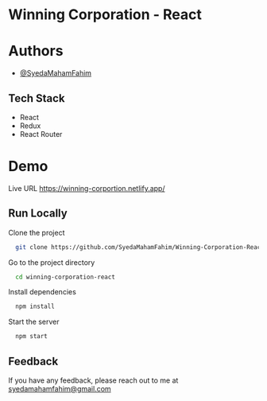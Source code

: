 
# Winning Corporation - React








# Authors

- [@SyedaMahamFahim](https://github.com/SyedaMahamFahim/)

## Tech Stack
- React
- Redux
- React Router





# Demo

Live URL
https://winning-corportion.netlify.app/

## Run Locally

Clone the project

```bash
  git clone https://github.com/SyedaMahamFahim/Winning-Corporation-React.git
```

Go to the project directory

```bash
  cd winning-corporation-react
```

Install dependencies

```bash
  npm install
```

Start the server

```bash
  npm start
```



## Feedback

If you have any feedback, please reach out to me at syedamahamfahim@gmail.com

